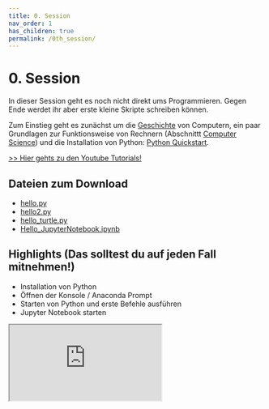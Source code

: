 ```yaml
---
title: 0. Session
nav_order: 1
has_children: true
permalink: /0th_session/
---
```


# 0. Session

In dieser Session geht es noch nicht direkt ums Programmieren. Gegen Ende werdet ihr aber erste kleine Skripte schreiben können.

Zum Einstieg geht es zunächst um die [Geschichte](./geschichte) von Computern, ein paar Grundlagen zur Funktionsweise von Rechnern (Abschnittt [Computer Science](./computer_science)) und die Installation von Python: [Python Quickstart](./python_quickstart).

[>> Hier gehts zu den Youtube Tutorials!](https://youtu.be/lrL5yVR3ZdA)

## Dateien zum Download
* [hello.py](./crashkurs/hello.py)
* [hello2.py](./crashkurs/hello2.py)
* [hello_turtle.py](./crashkurs/hello_turtle.py)
* [Hello_JupyterNotebook.ipynb](./crashkurs/Hello_JupyterNotebook.ipynb)


## Highlights (Das solltest du auf jeden Fall mitnehmen!)

* Installation von Python
* Öffnen der Konsole / Anaconda Prompt
* Starten von Python und erste Befehle ausführen
* Jupyter Notebook starten


<div class="iframe-container">
  <iframe src="https://www.youtube.com/embed/ZUVzcGGxKNE" allowfullscreen></iframe>
</div>

